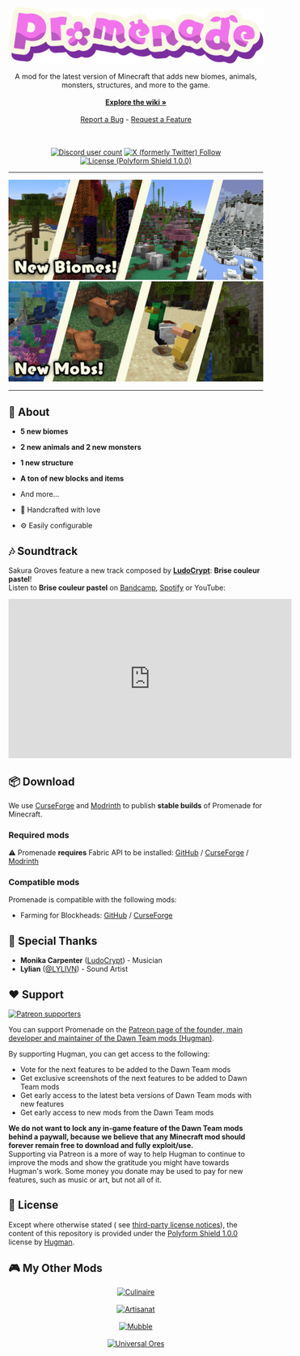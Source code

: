 <p align="center">

[![Promenade](https://raw.githubusercontent.com/DawnTeamMC/Promenade/refs/heads/dev/images/logo.png)](https://dawnteammc.github.io/promenade)

<div align="center">
  A mod for the latest version of Minecraft that adds new biomes, animals, monsters, structures, and more to the game.

  <br/>
  <br/>
  <a href="https://dawnteammc.github.io/promenade"><strong>Explore the wiki »</strong></a>
  <br/>
  <br/>
  <a href="https://github.com/DawnTeamMC/Promenade/issues">Report a Bug</a>
  -
  <a href="https://github.com/DawnTeamMC/Promenade/issues">Request a Feature</a>
  <br/>
  <br/>
  <br/>

[![Discord user count](https://img.shields.io/discord/504608980799062036?label=&color=424549&labelColor=7289da&style=for-the-badge&logo=Discord&logoColor=DDE4EF)](https://discord.gg/8ksTVJu)
[![X (formerly Twitter) Follow](https://img.shields.io/twitter/follow/DawnTeamMC?style=for-the-badge&labelColor=424549&color=424549&logo=x)](https://twitter.com/DawnTeamMC)
<br/>
[![License (Polyform Shield 1.0.0)](https://img.shields.io/badge/code%20license-Polyform%20Shield%201.0.0-green.svg?style=for-the-badge)](https://polyformproject.org/licenses/shield/1.0.0/)

</div>

</p>

---

<p align="center">

![New Biomes](https://raw.githubusercontent.com/DawnTeamMC/Promenade/refs/heads/dev/images/highlight_1.png)
![New Mobs](https://raw.githubusercontent.com/DawnTeamMC/Promenade/refs/heads/dev/images/highlight_2.png)

</p>

---

## 👾 About

- **5 new biomes**
- **2 new animals and 2 new monsters**
- **1 new structure**
- **A ton of new blocks and items**
- And more...

- 💖 Handcrafted with love
- ⚙️ Easily configurable

## 🎶 Soundtrack
Sakura Groves feature a new track composed by [**LudoCrypt**](https://ludocrypt.crd.co/): **Brise couleur pastel**!  
Listen to **Brise couleur pastel**
on [Bandcamp](https://ludocrypt.bandcamp.com/track/brise-couleur-pastel), [Spotify](https://open.spotify.com/intl-fr/track/7t97yZezsAGDBzXUHj3H0y)
or YouTube:

<div align="center">

<iframe width="560" height="315" src="https://www.youtube-nocookie.com/embed/NUTTAB_-uY0" title="YouTube video player" frameborder="0" allow="accelerometer; autoplay; clipboard-write; encrypted-media; gyroscope; picture-in-picture; web-share" allowfullscreen></iframe>

</div>

## 📦 Download
We use [CurseForge](https://www.curseforge.com/minecraft/mc-mods/promenade) and [Modrinth](https://modrinth.com/mod/promenade) to publish **stable builds** of Promenade for Minecraft.

### Required mods
⚠ Promenade **requires** Fabric API to be installed: [GitHub](https://github.com/FabricMC/fabric) / [CurseForge](https://www.curseforge.com/minecraft/mc-mods/fabric-api) / [Modrinth](https://modrinth.com/mod/fabric-api)

### Compatible mods
Promenade is compatible with the following mods:

- Farming for Blockheads: [GitHub](https://github.com/ModdingForBlockheads/FarmingForBlockheads) / [CurseForge](https://www.curseforge.com/minecraft/mc-mods/farming-for-blockheads-fabric)

## 🌟 Special Thanks

- **Monika Carpenter** ([LudoCrypt](https://ludocrypt.crd.co/)) - Musician
- **Lylian** ([@LYLIVN](https://twitter.com/LYLIVN)) - Sound Artist

## ❤️ Support
[![Patreon supporters](https://img.shields.io/endpoint.svg?url=https%3A%2F%2Fshieldsio-patreon.vercel.app%2Fapi%3Fusername%3DHugman%26type%3Dpatrons&style=flat-square)](https://patreon.com/Hugman)

You can support Promenade on the [Patreon page of the founder, main developer and maintainer of the Dawn Team mods (Hugman)](https://patreon.com/Hugman).

By supporting Hugman, you can get access to the following:

- Vote for the next features to be added to the Dawn Team mods
- Get exclusive screenshots of the next features to be added to Dawn Team mods
- Get early access to the latest beta versions of Dawn Team mods with new features
- Get early access to new mods from the Dawn Team mods

**We do not want to lock any in-game feature of the Dawn Team mods behind a paywall, because we believe that any Minecraft mod should forever remain free to download and fully exploit/use.**  
Supporting via Patreon is a more of way to help Hugman to continue to improve the mods and show the gratitude you might have towards Hugman's work.
Some money you donate may be used to pay for new features, such as music or art, but not all of it.


## 📜 License

Except where otherwise stated (
see [third-party license notices](https://github.com/DawnTeamMC/Promenade/blob/main/thirdparty/NOTICE.txt)), the content
of this repository is provided
under the [Polyform Shield 1.0.0](https://github.com/DawnTeamMC/Promenade/blob/main/LICENSE.md) license
by [Hugman](https://github.com/Hugman76).

## 🎮 My Other Mods

<div align="center">
	<a href="https://modrinth.com/mod/culinaire"><img alt="Culinaire" width="250" src="https://dawnteammc.github.io/culinaire/images/header.png"></a><br><br>
	<a href="https://modrinth.com/mod/artisanat"><img alt="Artisanat" width="250" src="https://dawnteammc.github.io/artisanat/images/header.png"></a><br><br>
	<a href="https://modrinth.com/mod/mubble"><img alt="Mubble" width="250" src="https://dawnteammc.github.io/mubble/images/header.png"></a><br><br>
	<a href="https://modrinth.com/mod/universal_ores"><img alt="Universal Ores" width="250" src="https://dawnteammc.github.io/universal_ores/images/header.png"></a>
</div>